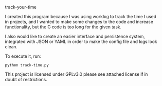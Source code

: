 track-your-time

I created this program because I was using worklog to track the time I used
in projects, and I wanted to make some changes to the code and increase
functionality, but the C code is too long for the given task.

I also would like to create an easier interface and persistence system, 
integrated with JSON or YAML in order to make the config file and logs look 
clean.

To execute it, run:

	python track-time.py

This project is licensed under GPLv3.0 please see attached license if in doubt
of restrictions.
